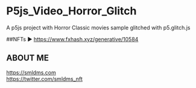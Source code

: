 # P5js_Video_Horror_Glitch
A p5js project with Horror Classic movies sample glitched with p5.glitch.js

##NFTs
► https://www.fxhash.xyz/generative/10584

## ABOUT ME

https://smldms.com </br>
https://twitter.com/smldms_nft
